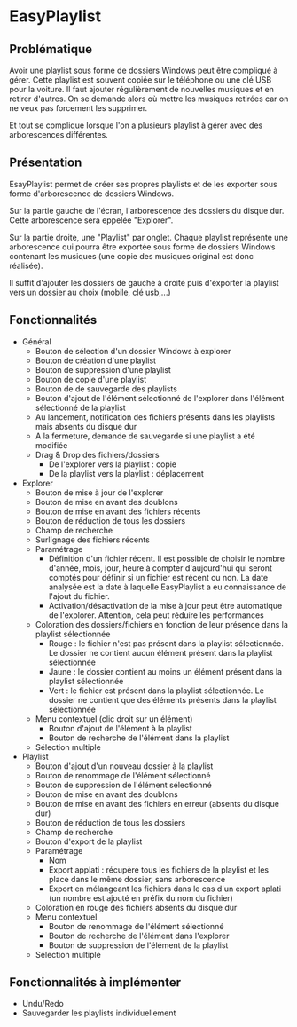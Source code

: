 # EasyPlaylist

## Problématique
Avoir une playlist sous forme de dossiers Windows peut être compliqué à gérer. 
Cette playlist est souvent copiée sur le téléphone ou une clé USB pour la voiture.
Il faut ajouter régulièrement de nouvelles musiques et en retirer d'autres.
On se demande alors où mettre les musiques retirées car on ne veux pas forcement les supprimer.

Et tout se complique lorsque l'on a plusieurs playlist à gérer avec des arborescences différentes.

## Présentation
EsayPlaylist permet de créer ses propres playlists et de les exporter sous forme d'arborescence de dossiers Windows.

Sur la partie gauche de l'écran, l'arborescence des dossiers du disque dur. Cette arborescence sera eppelée "Explorer".

Sur la partie droite, une "Playlist" par onglet. Chaque playlist représente une arborescence qui pourra être exportée sous forme de dossiers Windows contenant les musiques (une copie des musiques original est donc réalisée).

Il suffit d'ajouter les dossiers de gauche à droite puis d'exporter la playlist vers un dossier au choix (mobile, clé usb,...)

## Fonctionnalités
- Général
  - Bouton de sélection d'un dossier Windows à explorer
  - Bouton de création d'une playlist
  - Bouton de suppression d'une playlist
  - Bouton de copie d'une playlist
  - Bouton de de sauvegarde des playlists
  - Bouton d'ajout de l'élément sélectionné de l'explorer dans l'élément sélectionné de la playlist
  - Au lancement, notification des fichiers présents dans les playlists mais absents du disque dur
  - A la fermeture, demande de sauvegarde si une playlist a été modifiée
  - Drag & Drop des fichiers/dossiers
    - De l'explorer vers la playlist : copie
    - De la playlist vers la playlist : déplacement
- Explorer
  - Bouton de mise à jour de l'explorer
  - Bouton de mise en avant des doublons
  - Bouton de mise en avant des fichiers récents
  - Bouton de réduction de tous les dossiers
  - Champ de recherche
  - Surlignage des fichiers récents
  - Paramétrage
    - Définition d'un fichier récent. Il est possible de choisir le nombre d'année, mois, jour, heure à compter d'aujourd'hui qui seront comptés pour définir si un fichier est récent ou non. La date analysée est la date à laquelle EasyPlaylist a eu connaissance de l'ajout du fichier.
    - Activation/désactivation de la mise à jour peut être automatique de l'explorer. Attention, cela peut réduire les performances
  - Coloration des dossiers/fichiers en fonction de leur présence dans la playlist sélectionnée
    - Rouge : le fichier n'est pas présent dans la playlist sélectionnée. Le dossier ne contient aucun élément présent dans la playlist sélectionnée
    - Jaune : le dossier contient au moins un élément présent dans la playlist sélectionnée
    - Vert : le fichier est présent dans la playlist sélectionnée. Le dossier ne contient que des éléments présents dans la playlist sélectionnée
  - Menu contextuel (clic droit sur un élément)
    - Bouton d'ajout de l'élément à la playlist
    - Bouton de recherche de l'élément dans la playlist
  - Sélection multiple
- Playlist
  - Bouton d'ajout d'un nouveau dossier à la playlist
  - Bouton de renommage de l'élément sélectionné
  - Bouton de suppression de l'élément sélectionné
  - Bouton de mise en avant des doublons
  - Bouton de mise en avant des fichiers en erreur (absents du disque dur)
  - Bouton de réduction de tous les dossiers
  - Champ de recherche
  - Bouton d'export de la playlist
  - Paramétrage
    - Nom
    - Export applati : récupère tous les fichiers de la playlist et les place dans le même dossier, sans arborescence
    - Export en mélangeant les fichiers dans le cas d'un export aplati (un nombre est ajouté en préfix du nom du fichier)
  - Coloration en rouge des fichiers absents du disque dur
  - Menu contextuel
    - Bouton de renommage de l'élément sélectionné
    - Bouton de recherche de l'élément dans l'explorer
    - Bouton de suppression de l'élément de la playlist
  - Sélection multiple
  
## Fonctionnalités à implémenter
- Undu/Redo
- Sauvegarder les playlists individuellement
